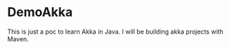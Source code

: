 DemoAkka
========

This is just a poc to learn Akka in Java. I will be building akka projects with Maven.
